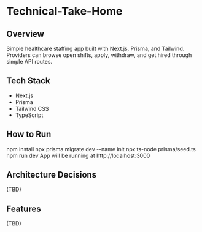# Technical-Take-Home
  
## Overview
Simple healthcare staffing app built with Next.js, Prisma, and Tailwind.
Providers can browse open shifts, apply, withdraw, and get hired through simple API routes.

## Tech Stack
- Next.js
- Prisma 
- Tailwind CSS
- TypeScript

## How to Run
npm install
npx prisma migrate dev --name init
npx ts-node prisma/seed.ts
npm run dev
App will be running at http://localhost:3000

## Architecture Decisions
(TBD)

## Features
(TBD)
